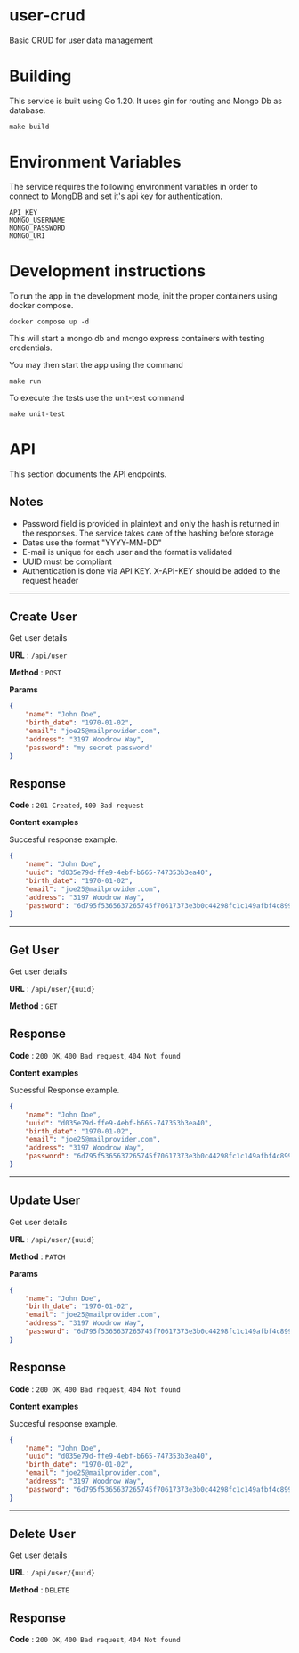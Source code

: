 # user-crud

Basic CRUD for user data management

# Building
This service is built using Go 1.20. It uses gin for routing and Mongo Db as database.


```
make build
```

# Environment Variables

The service requires the following environment variables in order to connect to MongDB and set it's api key for authentication.

```
API_KEY
MONGO_USERNAME
MONGO_PASSWORD
MONGO_URI
```

# Development instructions

To run the app in the development mode, init the proper containers using docker compose.

```
docker compose up -d
```

This will start a mongo db and mongo express containers with testing credentials.

You may then start the app using the command

```
make run
```

To execute the tests use the unit-test command

```
make unit-test
```

# API

This section documents the API endpoints.

## Notes

* Password field is provided in plaintext and only the hash is returned in the responses. The service takes care of the hashing before storage
* Dates use the format "YYYY-MM-DD"
* E-mail is unique for each user and the format is validated
* UUID must be compliant
* Authentication is done via API KEY. X-API-KEY should be added to the request header

___


## Create User

Get user details

**URL** : `/api/user`

**Method** : `POST`

**Params**

```json
{
    "name": "John Doe",
    "birth_date": "1970-01-02",
    "email": "joe25@mailprovider.com",
    "address": "3197 Woodrow Way",
    "password": "my secret password"
}
```


## Response

**Code** : `201 Created`, `400 Bad request`

**Content examples**

Succesful response example.

```json
{
    "name": "John Doe",
    "uuid": "d035e79d-ffe9-4ebf-b665-747353b3ea40",
    "birth_date": "1970-01-02",
    "email": "joe25@mailprovider.com",
    "address": "3197 Woodrow Way",
    "password": "6d795f5365637265745f70617373e3b0c44298fc1c149afbf4c8996fb92427ae41e4649b934ca495991b7852b855"
}
```


___


## Get User

Get user details

**URL** : `/api/user/{uuid}`

**Method** : `GET`

## Response

**Code** : `200 OK`, `400 Bad request`, `404 Not found`

**Content examples**

Sucessful Response example.

```json
{
    "name": "John Doe",
    "uuid": "d035e79d-ffe9-4ebf-b665-747353b3ea40",
    "birth_date": "1970-01-02",
    "email": "joe25@mailprovider.com",
    "address": "3197 Woodrow Way",
    "password": "6d795f5365637265745f70617373e3b0c44298fc1c149afbf4c8996fb92427ae41e4649b934ca495991b7852b855"
}
```

___


## Update User

Get user details

**URL** : `/api/user/{uuid}`

**Method** : `PATCH`

**Params**

```json
{
    "name": "John Doe",
    "birth_date": "1970-01-02",
    "email": "joe25@mailprovider.com",
    "address": "3197 Woodrow Way",
    "password": "6d795f5365637265745f70617373e3b0c44298fc1c149afbf4c8996fb92427ae41e4649b934ca495991b7852b855"
}
```


## Response

**Code** : `200 OK`, `400 Bad request`, `404 Not found`

**Content examples**

Succesful response example.

```json
{
    "name": "John Doe",
    "uuid": "d035e79d-ffe9-4ebf-b665-747353b3ea40",
    "birth_date": "1970-01-02",
    "email": "joe25@mailprovider.com",
    "address": "3197 Woodrow Way",
    "password": "6d795f5365637265745f70617373e3b0c44298fc1c149afbf4c8996fb92427ae41e4649b934ca495991b7852b855"
}
```

___

## Delete User

Get user details

**URL** : `/api/user/{uuid}`

**Method** : `DELETE`

## Response

**Code** : `200 OK`, `400 Bad request`, `404 Not found`
